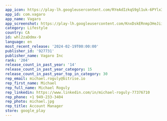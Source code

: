 ```yaml
---
app_icon: https://play-lh.googleusercontent.com/RYeAdIzkqS9gl1uk-6PYlx3GQIXY4oLNqkke0BgCdAhsNAi0HThj5oCybxw5HjUhAMs
app_id: com.vagaro
app_name: Vagaro
app_screenshot: https://play-lh.googleusercontent.com/KnxDskERnmp3HeJiic8kTIoECUF7gZ3MNGgSezWB4FI0UCPEoq6bE3patBVcE9_v30xg
category: Lifestyle
country: CA
id: whl2zaDdmx-9
language: en
most_recent_release: '2024-02-19T00:00:00'
publisher_id: '927731'
publisher_name: Vagaro Inc
rank: '204'
release_count_in_past_year: '14'
release_count_in_past_year_category: 15
release_count_in_past_year_top_in_category: 30
rep_email: michael.roguly@bitrise.io
rep_first_name: Michael
rep_full_name: Michael Roguly
rep_linkedin: https://www.linkedin.com/in/michael-roguly-77376710
rep_phone: +1 949-233-3404
rep_photo: michael.jpg
rep_title: Account Manager
store: google_play
---
```

